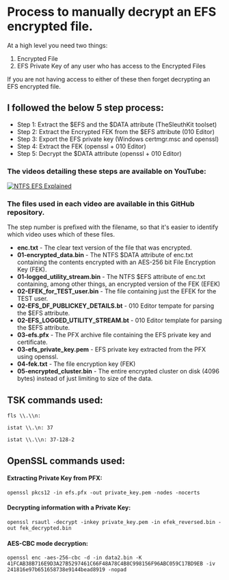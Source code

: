 
# Process to manually decrypt an EFS encrypted file. 
 
At a high level you need two things:
1. Encrypted File
2. EFS Private Key of any user who has access to the Encrypted Files

If you are not having access to either of these then forget decrypting an EFS encrypted file. 

## I followed the below 5 step process:
* Step 1: Extract the $EFS and the $DATA attribute (TheSleuthKit toolset)
* Step 2: Extract the Encrypted FEK from the $EFS attribute (010 Editor)
* Step 3: Export the EFS private key (Windows certmgr.msc and openssl)
* Step 4: Extract the FEK (openssl + 010 Editor)
* Step 5: Decrypt the $DATA attribute (openssl + 010 Editor)

### The videos detailing these steps are available on YouTube:

[![NTFS EFS Explained](https://img.youtube.com/vi/B4EJg9tNnpc/maxresdefault.jpg)](https://www.youtube.com/playlist?list=PLmW31MWCFahVkyC58bNG0ipJkovjPk-kC "NTFS EFS Explained")

### The files used in each video are available in this GitHub repository. 
The step number is prefixed with the filename, so that it's easier to identify which video uses which of these files. 

* **enc.txt** - The clear text version of the file that was encrypted. 
* **01-encrypted_data.bin** - The NTFS $DATA attribute of enc.txt containing the contents encrypted with an AES-256 bit File Encryption Key (FEK).
* **01-logged_utility_stream.bin** - The NTFS $EFS attribute of enc.txt containing, among other things, an encrypted version of the FEK (EFEK)
* **02-EFEK_for_TEST_user.bin** - The file containing just the EFEK for the TEST user. 
* **02-EFS_DF_PUBLICKEY_DETAILS.bt** - 010 Editor tempate for parsing the $EFS attribute. 
* **02-EFS_LOGGED_UTILITY_STREAM.bt** - 010 Editor template for parsing the $EFS attribute. 
* **03-efs.pfx** - The PFX archive file containing the EFS private key and certificate. 
* **03-efs_private_key.pem** - EFS private key extracted from the PFX using openssl. 
* **04-fek.txt** - The file encryption key (FEK)
* **05-encrypted_cluster.bin** - The entire encrypted cluster on disk (4096 bytes) instead of just limiting to size of the data. 
 






## TSK commands used:

`fls \\.\\n: `

`istat \\.\n: 37` 

`istat \\.\\n: 37-128-2`


## OpenSSL commands used:

#### Extracting Private Key from PFX:
`openssl pkcs12 -in efs.pfx -out private_key.pem -nodes -nocerts`

#### Decrypting information with a Private Key:
`openssl rsautl -decrypt -inkey private_key.pem -in efek_reversed.bin -out fek_decrypted.bin` 


#### AES-CBC mode decryption:
`openssl enc -aes-256-cbc -d -in data2.bin -K 41FCAB38B716E9D3A27B5297461C66F48A78C4B8C998156F96ABC059C17BD9EB -iv 241816e97b651658738e9144bead8919 -nopad`
